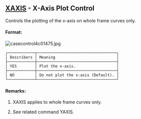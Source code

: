 ## [XAXIS](https://help.hexagonmi.com/bundle/MSC_Nastran_2022.4/page/Nastran_Combined_Book/qrg/casecontrol4c/TOC.XAXIS.xhtml) - X-Axis Plot Control

Controls the plotting of the x-axis on whole frame curves only.

#### Format:

![casecontrol4c01475.jpg](https://help-be.hexagonmi.com/bundle/MSC_Nastran_2022.4/page/Nastran_Combined_Book/qrg/casecontrol4c/../../../assets/casecontrol4c01475.jpg?_LANG=enus)  

```text
┌────────────┬───────────────────────────────────┐
│ Describers │ Meaning                           │
├────────────┼───────────────────────────────────┤
│ YES        │ Plot the x-axis.                  │
├────────────┼───────────────────────────────────┤
│ NO         │ Do not plot the x-axis (Default). │
└────────────┴───────────────────────────────────┘
```
#### Remarks:

1. XAXIS applies to whole frame curves only.

2. See related command YAXIS.

